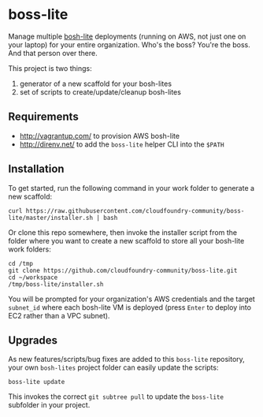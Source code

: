 boss-lite
=========

Manage multiple [bosh-lite](https://github.com/cloudfoundry/bosh-lite/) deployments (running on AWS, not just one on your laptop) for your entire organization. Who's the boss? You're the boss. And that person over there.

This project is two things:

1.	generator of a new scaffold for your bosh-lites
2.	set of scripts to create/update/cleanup bosh-lites

Requirements
------------

-	http://vagrantup.com/ to provision AWS bosh-lite
-	http://direnv.net/ to add the `boss-lite` helper CLI into the `$PATH`

Installation
------------

To get started, run the following command in your work folder to generate a new scaffold:

```
curl https://raw.githubusercontent.com/cloudfoundry-community/boss-lite/master/installer.sh | bash
```

Or clone this repo somewhere, then invoke the installer script from the folder where you want to create a new scaffold to store all your bosh-lite work folders:

```
cd /tmp
git clone https://github.com/cloudfoundry-community/boss-lite.git
cd ~/workspace
/tmp/boss-lite/installer.sh
```

You will be prompted for your organization's AWS credentials and the target `subnet_id` where each bosh-lite VM is deployed (press `Enter` to deploy into EC2 rather than a VPC subnet).

Upgrades
--------

As new features/scripts/bug fixes are added to this `boss-lite` repository, your own `bosh-lites` project folder can easily update the scripts:

```
boss-lite update
```

This invokes the correct `git subtree pull` to update the `boss-lite` subfolder in your project.
